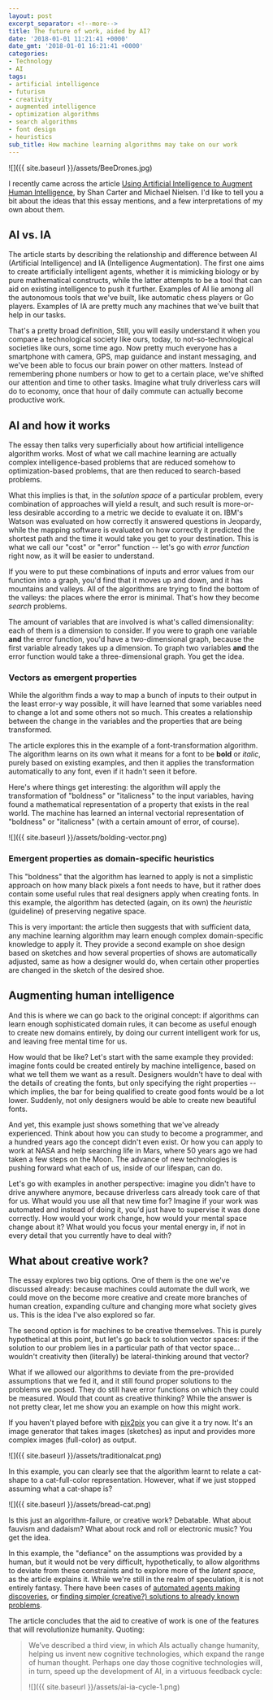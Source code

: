```yaml
---
layout: post
excerpt_separator: <!--more-->
title: The future of work, aided by AI?
date: '2018-01-01 11:21:41 +0000'
date_gmt: '2018-01-01 16:21:41 +0000'
categories:
- Technology
- AI
tags:
- artificial intelligence
- futurism
- creativity
- augmented intelligence
- optimization algorithms
- search algorithms
- font design
- heuristics
sub_title: How machine learning algorithms may take on our work
---
```


![]({{ site.baseurl }}/assets/BeeDrones.jpg)

I recently came across the article [Using Artificial Intelligence to Augment Human Intelligence](https://distill.pub/2017/aia/), by Shan Carter and Michael Nielsen. I'd like to tell you a bit about the ideas that this essay mentions, and a few interpretations of my own about them.

<!--more-->

## AI vs. IA

The article starts by describing the relationship and difference between AI (Artificial Intelligence) and IA (Intelligence Augmentation). The first one aims to create artificially intelligent agents, whether it is mimicking biology or by pure mathematical constructs, while the latter attempts to be a tool that can aid on existing intelligence to push it further. Examples of AI lie among all the autonomous tools that we've built, like automatic chess players or Go players. Examples of IA are pretty much any machines that we've built that help in our tasks.

That's a pretty broad definition, Still, you will easily understand it when you compare a technological society like ours, today, to not-so-technological societies like ours, some time ago. Now pretty much everyone has a smartphone with camera, GPS, map guidance and instant messaging, and we've been able to focus our brain power on other matters. Instead of remembering phone numbers or how to get to a certain place, we've shifted our attention and time to other tasks. Imagine what truly driverless cars will do to economy, once that hour of daily commute can actually become productive work.

## AI and how it works

The essay then talks very superficially about how artificial intelligence algorithm works. Most of what we call machine learning are actually complex intelligence-based problems that are reduced somehow to optimization-based problems, that are then reduced to search-based problems.

What this implies is that, in the _solution space_ of a particular problem, every combination of approaches will yield a result, and such result is more-or-less desirable according to a metric we decide to evaluate it on. IBM's Watson was evaluated on how correctly it answered questions in Jeopardy, while the mapping software is evaluated on how correctly it predicted the shortest path and the time it would take you get to your destination. This is what we call our "cost" or "error" function -- let's go with _error function_ right now, as it will be easier to understand.

If you were to put these combinations of inputs and error values from our function into a graph, you'd find that it moves up and down, and it has mountains and valleys. All of the algorithms are trying to find the bottom of the valleys: the places where the error is minimal. That's how they become _search_ problems.

The amount of variables that are involved is what's called dimensionality: each of them is a dimension to consider. If you were to graph one variable **and** the error function, you'd have a two-dimensional graph, because the first variable already takes up a dimension. To graph two variables **and** the error function would take a three-dimensional graph. You get the idea.

### Vectors as emergent properties

While the algorithm finds a way to map a bunch of inputs to their output in the least error-y way possible, it will have learned that some variables need to change a lot and some others not so much. This creates a relationship between the change in the variables and the properties that are being transformed.

The article explores this in the example of a font-transformation algorithm. The algorithm learns on its own what it means for a font to be **bold** or _italic_, purely based on existing examples, and then it applies the transformation automatically to any font, even if it hadn't seen it before.

Here's where things get interesting: the algorithm will apply the transformation of "boldness" or "italicness" to the input variables, having found a mathematical representation of a property that exists in the real world. The machine has learned an internal vectorial representation of "boldness" or "italicness" (with a certain amount of error, of course).

![]({{ site.baseurl }}/assets/bolding-vector.png)

### Emergent properties as domain-specific heuristics

This "boldness" that the algorithm has learned to apply is not a simplistic approach on how many black pixels a font needs to have, but it rather does contain some useful rules that real designers apply when creating fonts. In this example, the algorithm has detected (again, on its own) the _heuristic_ (guideline) of preserving negative space.

This is very important: the article then suggests that with sufficient data, any machine learning algorithm may learn enough complex domain-specific knowledge to apply it. They provide a second example on shoe design based on sketches and how several properties of shows are automatically adjusted, same as how a designer would do, when certain other properties are changed in the sketch of the desired shoe.

## Augmenting human intelligence

And this is where we can go back to the original concept: if algorithms can learn enough sophisticated domain rules, it can become as useful enough to create new domains entirely, by doing our current intelligent work for us, and leaving free mental time for us.

How would that be like? Let's start with the same example they provided: imagine fonts could be created entirely by machine intelligence, based on what we tell them we want as a result. Designers wouldn't have to deal with the details of creating the fonts, but only specifying the right properties -- which implies, the bar for being qualified to create good fonts would be a lot lower. Suddenly, not only designers would be able to create new beautiful fonts.

And yet, this example just shows something that we've already experienced. Think about how you can study to become a programmer, and a hundred years ago the concept didn't even exist. Or how you can apply to work at NASA and help searching life in Mars, where 50 years ago we had taken a few steps on the Moon. The advance of new technologies is pushing forward what each of us, inside of our lifespan, can do.

Let's go with examples in another perspective: imagine you didn't have to drive anywhere anymore, because driverless cars already took care of that for us. What would you use all that new time for? Imagine if your work was automated and instead of doing it, you'd just have to supervise it was done correctly. How would your work change, how would your mental space change about it? What would you focus your mental energy in, if not in every detail that you currently have to deal with?

## What about creative work?

The essay explores two big options. One of them is the one we've discussed already: because machines could automate the dull work, we could move on the become more creative and create more branches of human creation, expanding culture and changing more what society gives us. This is the idea I've also explored so far.

The second option is for machines to be creative themselves. This is purely hypothetical at this point, but let's go back to solution vector spaces: if the solution to our problem lies in a particular path of that vector space... wouldn't creativity then (literally) be lateral-thinking around that vector?

What if we allowed our algorithms to deviate from the pre-provided assumptions that we fed it, and it still found proper solutions to the problems we posed. They do still have error functions on which they could be measured. Would that count as creative thinking? While the answer is not pretty clear, let me show you an example on how this might work.

If you haven't played before with [pix2pix](https://affinelayer.com/pixsrv/) you can give it a try now. It's an image generator that takes images (sketches) as input and provides more complex images (full-color) as output.

![]({{ site.baseurl }}/assets/traditionalcat.png)


In this example, you can clearly see that the algorithm learnt to relate a cat-shape to a cat-full-color representation. However, what if we just stopped assuming what a cat-shape is?

![]({{ site.baseurl }}/assets/bread-cat.png)


Is this just an algorithm-failure, or creative work? Debatable. What about fauvism and dadaism? What about rock and roll or electronic music? You get the idea.

In this example, the "defiance" on the assumptions was provided by a human, but it would not be very difficult, hypothetically, to allow algorithms to deviate from these constraints and to explore more of the _latent space_, as the article explains it. While we're still in the realm of speculation, it is not entirely fantasy. There have been cases of [automated agents making discoveries](https://www.wired.com/2009/04/robotscientist/), or [finding simpler (creative?) solutions to already known problems](https://books.google.ca/books?id=nUJdAAAAQBAJ&amp;lpg=PT97&amp;ots=2lG1GTehSG&amp;dq=Nathan%20Rochester%20returned%20to%20IBM%20after%20the%20Dartmouth%20workshop%20excited%20about%20discussions%20he%20had%20had%20with%20Marvin%20Minsky%20about%20Minsky%E2%80%99s%20ideas%20for%20a%20possible%20computer%20program%20for%20proving%20theorems%20in%20geometry&amp;pg=PT97#v=onepage&amp;q&amp;f=false).

The article concludes that the aid to creative of work is one of the features that will revolutionize humanity. Quoting:

> We&rsquo;ve described a third view, in which AIs actually change humanity, helping us invent new cognitive technologies, which expand the range of human thought. Perhaps one day those cognitive technologies will, in turn, speed up the development of AI, in a virtuous feedback cycle:
> 
> ![]({{ site.baseurl }}/assets/ai-ia-cycle-1.png)
